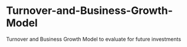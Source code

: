 # Turnover-and-Business-Growth-Model
Turnover and Business Growth Model to evaluate for future investments
